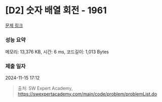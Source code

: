 # [D2] 숫자 배열 회전 - 1961 

[문제 링크](https://swexpertacademy.com/main/code/problem/problemDetail.do?contestProbId=AV5Pq-OKAVYDFAUq) 

### 성능 요약

메모리: 13,376 KB, 시간: 6 ms, 코드길이: 1,013 Bytes

### 제출 일자

2024-11-15 17:12



> 출처: SW Expert Academy, https://swexpertacademy.com/main/code/problem/problemList.do